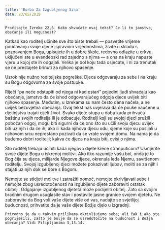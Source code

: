 ```yaml
---
title: 'Borba Za Izgubljenog Sina'
date: 23/05/2019
---
```


`Pročitajte Izreke 22,6. Kako shvaćate ovaj tekst? Je li to jamstvo, obećanje ili mogućnost?`

Katkad kao roditelj učinite sve što biste trebali — posvetite vrijeme poučavanju svoje djece ispravnim vrijednostima, živite u skladu s poznavanjem Boga, upisujete ih u dobre škole, redovno odlazite u crkvu, uključeni ste u evanđeoski rad zajedno s njima — a ona na kraju napuste vjeru u kojoj ste ih odgajali. Velika je bol koju tada osjećate, i ni za trenutak se ne prestajete brinuti za njihovo spasenje.

Uzrok nije nužno roditeljska pogreška. Djeca odgovaraju za sebe i na kraju su Bogu odgovorna za svoje postupke.

Riječi “pa neće odstupiti od njega ni kad ostari” pojedini ljudi shvaćaju kao obećanje, jamstvo da će ishod odgovarajućeg odgoja djece uvijek biti njihovo spasenje. Međutim, u Izrekama su nam često dana načela, a ne uvijek bezuvjetna obećanja. Ovaj tekst nas uvjerava da će pouke naučene u djetinjstvu trajati cijeli život. Svako dijete stupa u doba kada prihvaća baštinu svojih roditelja ili je odbacuje. Roditelji koji su svojoj djeci pružili pobožan odgoj, mogu biti sigurni da će ono što su učili svoju djecu uvijek biti uz njih i da će ih, ako ili kada njihova djecu odu, sjeme koje su posijali u njihovom srcu neprestano pozivati da se vrate svojem domu. Na nama je da budemo dobri roditelji; kakva će djeca na kraju biti, ovisi o njima.

Što roditelj trebaju učiniti kada njegovo dijete krene stranputicom? Usmjerite svoje dijete Bogu u iskrenoj molitvi. Ako itko razumije vašu bol, onda je to Bog čija su djeca, milijarde Njegove djece, okrenula leđa Njemu, savršenom roditelju. Svojoj izgubljenoj djeci možete pokazivati ljubav, moliti se za njih i stajati uz njih dok se bore s Bogom.

Nemojte se stidjeti molitve i zatražiti pomoć, nemojte okrivljavati sebe i nemojte zbog usredotočenosti na izgubljeno dijete zaboraviti ostatak obitelji. Odgajanje izgubljenog djeteta može podijeliti obitelj. Zato sa svojim bračnim drugom usuglasite stav i postavite jasne granice svojem djetetu. Ne zaboravite da Bog voli vaše dijete više od vas, nadajte se svjetlijoj budućnosti, prihvatite da je vaše dijete Božje djelo u izgradnji.

`Prirodno je da u takvim prilikama okrivljujemo sebe; ali čak i ako ste pogriješili, zašto je bolje da se usredotočite na budućnost i Božja obećanja? Vidi Filipljanima 3,13.14.`
